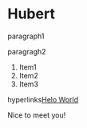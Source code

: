 # Hubert
paragraph1

paragragh2

1. Item1
2. Item2
3. Item3

hyperlinks[Helo World](https://www.example.com)

Nice to meet you!

